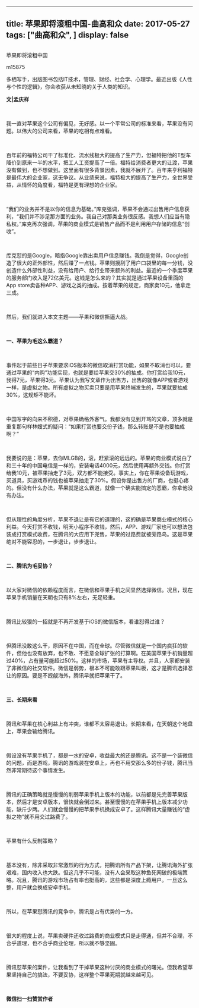 
---
title:   苹果即将滚粗中国-曲高和众
date: 2017-05-27
tags: ["曲高和众", ]
display: false
---


## 



苹果即将滚粗中国




m15875




多栖写手，出版图书包括IT技术，管理、财经、社会学、心理学。最近出版《人性与个性的逻辑》，你会收获从未知晓的关于人类的知识。


**文|孟庆祥**

&nbsp;

我一直对苹果这个公司有偏见，无好感。以一个平常公司的标准来看，苹果没有问题。以伟大的公司来看，苹果的吃相有点难看。

&nbsp;

百年前的福特公司干了标准化、流水线极大的提高了生产力，但福特把他的T型车降价到原来一半的水平，把工人工资提高了一倍。福特给消费者更大的让渡，苹果没有做到，也不想做到。这里面有很多背景因素，我就不展开了。百年来亨利福特是最伟大的企业家，这无争议。从业绩来说，福特极大的提高了生产力，全世界受益，从情怀的角度看，福特是更有理想的企业家。

&nbsp;

“我们的业务并不是以你的信息为基础。”库克强调，苹果不会通过出售用户信息获利，“我们并不涉足那方面的业务。我自己对那类业务很反感。我想人们应当有隐私权。”库克再次强调，苹果的商业模式是销售产品而不是利用用户存储的信息“创收”。

&nbsp;

库克怼的是Google，暗指Google靠出卖用户信息赚钱。我倒是觉得，Google创造了很大的正外部性，然后赚了一点钱。苹果则搜刮了用户口袋里的每一分钱，没创造什么外部性利益，没有给用户、给行业带来额外的利益。最近的一个季度苹果的服务部门收入是72亿美元。这钱是怎么来的？其实就是通过苹果设备里面的App store卖各种APP、游戏之类的抽成。按着苹果的规定，商家卖10元，他拿走三成。

&nbsp;

然后，我们就进入本文主题——苹果和微信撕逼大战。

&nbsp;

**一、苹果为毛这么霸道？**

&nbsp;

事件起于前些日子苹果要求iOS版本的微信取消打赏功能，如果不取消也可以，要通过苹果的“内购”功能实现，也就是要给苹果交30%的抽成。你打赏给我10元，我得7元，苹果得3元。苹果认为我写文章作为出售方，出售的就像APP或者游戏一样，是虚拟之物。所有虚拟之物买卖只要是用苹果终端发生的，苹果就要抽成30%，这规矩不能坏。

&nbsp;

中国写字的向来不积德，对苹果确格外客气。我都没有见到开骂的文章，顶多就是重复那句祥林嫂式的疑问：“如果打赏也要交份子钱，那么转账是不是也要抽成啊？”

&nbsp;

我要说的是：苹果，去你MLGB的，滚，赶紧滚的远远的。苹果的商业模式说白了和三十年的中国电信是一样的，安装电话4000元，然后使用再额外交钱。你打赏给我10元，被苹果抽走了3元，双方都不能接受。事实上，你在苹果设备玩游戏，买道具，买游戏币的钱也被苹果抽走了30%。假设你是出售方的厂商，也挺心疼的。但没有什么办法，苹果就是这么霸道，就像一个确实能搞定的恶霸，你拿他没有办法。

&nbsp;

但从理性的角度分析，苹果不退让是有它的道理的，这的确是苹果商业模式的核心利益。今天打赏不收钱，明天小程序不收钱，然后，APP、游戏厂家也可以想法包装成打赏模式收费，在腾讯的大应用下兜售，苹果的过路费就被旁路鸟。这是苹果绝对不能容忍的，一步退让，步步退让。

&nbsp;

**二、腾讯为毛妥协？**

&nbsp;

以大家对微信的依赖程度而言，在微信和苹果手机之间显然选择微信。况且，现在苹果手机销量在天朝也只有8%左右，无足轻重。

&nbsp;

腾讯比较狠的一招就是不再开发基于iOS的微信版本，看谁怼得过谁？

&nbsp;

但腾讯没敢这么干，原因不在中国，而在全球。尽管微信就是一个国内疯狂的软件，但他也没有放弃，也不敢、不愿意全球扩张的打算啊。在美国苹果手机销量超过40%，占有量可能超过50%。这样的市场，苹果有主导权。并且，人家都安装了非微信的社交软件。微信是弱势，根本不可能敢跟苹果叫板，这才是腾讯选择忍让的原因。要是不觊觎海外，腾讯早就把苹果干了。

&nbsp;

**三、长期来看**

&nbsp;

腾讯和苹果在核心利益上有冲突，谁都不太容易退让。长期来看，在天朝这个地盘上，苹果会输给腾讯。

&nbsp;

假设没有苹果手机了，都是一水的安卓，收益最大的还是腾讯。这不是一个装微信的问题，而是游戏，腾讯的游戏装在安卓上，再也不用交那么多的份子钱，腾讯当然非常期待这个事情发生。

&nbsp;

腾讯的正确策略就是慢慢的削弱苹果手机上版本的功能，以前都是先完善苹果版本，然后才是安卓版本，很快就会倒过来。甚至慢慢的在苹果手机上版本减少功能，缺斤少两。人们就会慢慢的把苹果手机换成安卓了。这样腾讯大量赚钱的“虚拟之物”就不用交过路费了。

&nbsp;

苹果有什么反制策略？

&nbsp;

基本没有，除非采取非常激烈的行为方式，把腾讯所有产品下架，让腾讯海外扩张艰难，国内收入也大跌。但这几乎不可能，没有人会采取这种鱼死网破的极端策略。况且，腾讯的游戏市场占有率也挺高的，这些都是深度上瘾用户。一旦这么整，用户就会换成安卓手机。

&nbsp;

所以，在苹果怼腾讯的竞争中，腾讯是占有优势的一方。

&nbsp;

很大的程度上说，苹果卖硬件还收过路费的商业模式只是走得通，但并不合理，不合乎道理，也不合乎商业伦理，所以就不够坚固。

&nbsp;

腾讯怼苹果的案件，让我看到了干掉苹果这种讨厌的商业模式的曙光。但我希望苹果坚持自己的搞法，不要妥协，这样整个苹果死期就越来越可见。

&nbsp;




**微信扫一扫赞赏作者**















